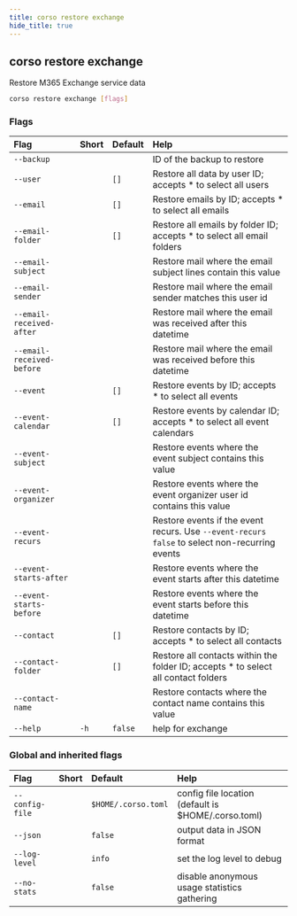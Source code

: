 ```yaml
---
title: corso restore exchange
hide_title: true
---
```

## corso restore exchange

Restore M365 Exchange service data

```bash
corso restore exchange [flags]
```

### Flags

|Flag|Short|Default|Help|
|:----|:-----|:-------|:----|
|`--backup`|||ID of the backup to restore|
|`--user`||`[]`|Restore all data by user ID; accepts * to select all users|
|`--email`||`[]`|Restore emails by ID; accepts * to select all emails|
|`--email-folder`||`[]`|Restore all emails by folder ID; accepts * to select all email folders|
|`--email-subject`|||Restore mail where the email subject lines contain this value|
|`--email-sender`|||Restore mail where the email sender matches this user id|
|`--email-received-after`|||Restore mail where the email was received after this datetime|
|`--email-received-before`|||Restore mail where the email was received before this datetime|
|`--event`||`[]`|Restore events by ID; accepts * to select all events|
|`--event-calendar`||`[]`|Restore events by calendar ID; accepts * to select all event calendars|
|`--event-subject`|||Restore events where the event subject contains this value|
|`--event-organizer`|||Restore events where the event organizer user id contains this value|
|`--event-recurs`|||Restore events if the event recurs. Use `--event-recurs false` to select non-recurring events|
|`--event-starts-after`|||Restore events where the event starts after this datetime|
|`--event-starts-before`|||Restore events where the event starts before this datetime|
|`--contact`||`[]`|Restore contacts by ID; accepts * to select all contacts|
|`--contact-folder`||`[]`|Restore all contacts within the folder ID; accepts * to select all contact folders|
|`--contact-name`|||Restore contacts where the contact name contains this value|
|`--help`|`-h`|`false`|help for exchange|

### Global and inherited flags

|Flag|Short|Default|Help|
|:----|:-----|:-------|:----|
|`--config-file`||`$HOME/.corso.toml`|config file location (default is $HOME/.corso.toml)|
|`--json`||`false`|output data in JSON format|
|`--log-level`||`info`|set the log level to debug|info|warn|error|
|`--no-stats`||`false`|disable anonymous usage statistics gathering|
